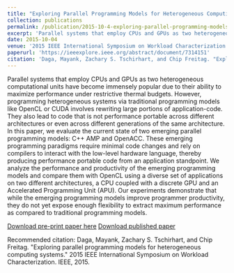 ```yaml
---
title: "Exploring Parallel Programming Models for Heterogeneous Computing Systems"
collection: publications
permalink: /publication/2015-10-4-exploring-parallel-programming-models-for-heterogeneous-computing-systems
excerpt: 'Parallel systems that employ CPUs and GPUs as two heterogeneous computational units have become immensely popular due to their ability to maximize performance under restrictive thermal budgets. However, programming heterogeneous systems via traditional programming models like OpenCL or CUDA involves rewriting large portions of application-code. They also lead to code that is not performance portable across different architectures or even across different generations of the same architecture. In this paper, we evaluate the current state of two emerging parallel programming models: C++ AMP and OpenACC. These emerging programming paradigms require minimal code changes and rely on compilers to interact with the low-level hardware language, thereby producing performance portable code from an application standpoint. We analyze the performance and productivity of the emerging programming models and compare them with OpenCL using a diverse set of applications on two different architectures, a CPU coupled with a discrete GPU and an Accelerated Programming Unit (APU). Our experiments demonstrate that while the emerging programming models improve programmer productivity, they do not yet expose enough flexibility to extract maximum performance as compared to traditional programming models.'
date: 2015-10-04
venue: '2015 IEEE International Symposium on Workload Characterization'
paperurl: 'https://ieeexplore.ieee.org/abstract/document/7314151'
citation: 'Daga, Mayank, Zachary S. Tschirhart, and Chip Freitag. "Exploring parallel programming models for heterogeneous computing systems." 2015 IEEE International Symposium on Workload Characterization. IEEE, 2015.'
---
```

Parallel systems that employ CPUs and GPUs as two heterogeneous computational units have become immensely popular due to their ability to maximize performance under restrictive thermal budgets. However, programming heterogeneous systems via traditional programming models like OpenCL or CUDA involves rewriting large portions of application-code. They also lead to code that is not performance portable across different architectures or even across different generations of the same architecture. In this paper, we evaluate the current state of two emerging parallel programming models: C++ AMP and OpenACC. These emerging programming paradigms require minimal code changes and rely on compilers to interact with the low-level hardware language, thereby producing performance portable code from an application standpoint. We analyze the performance and productivity of the emerging programming models and compare them with OpenCL using a diverse set of applications on two different architectures, a CPU coupled with a discrete GPU and an Accelerated Programming Unit (APU). Our experiments demonstrate that while the emerging programming models improve programmer productivity, they do not yet expose enough flexibility to extract maximum performance as compared to traditional programming models.

[Download pre-print paper here](https://ztschir.github.io/files/PROPHECYReport.pdf)
[Download published paper](https://ieeexplore.ieee.org/abstract/document/7314151)

Recommended citation: Daga, Mayank, Zachary S. Tschirhart, and Chip Freitag. "Exploring parallel programming models for heterogeneous computing systems." 2015 IEEE International Symposium on Workload Characterization. IEEE, 2015.